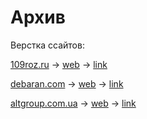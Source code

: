 # Архив

Верстка ссайтов:

[109roz.ru](/archive/109roz.ru) 
-> [web](https://sv-m.github.io/archive/109roz.ru/) 
-> [link](https://tinyurl.com/yc7cr62r)


[debaran.com](/archive/debaran.com) 
-> [web](https://sv-m.github.io/archive/debaran.com/) 
-> [link](https://tinyurl.com/9xbpn83c)

[altgroup.com.ua](/archive/altgroup.com.ua) 
-> [web](https://sv-m.github.io/archive/altgroup.com.ua/) 
-> [link](https://tinyurl.com/auh87nzj)